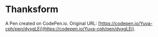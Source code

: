 # Thanksform

A Pen created on CodePen.io. Original URL: [https://codepen.io/Yuva-cph/pen/dyxgLEj](https://codepen.io/Yuva-cph/pen/dyxgLEj).

